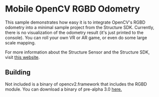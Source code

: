 # Mobile OpenCV RGBD Odometry #

This sample demonstrates how easy it is to integrate OpenCV's RGBD odometry into a minimal sample project from the Structure SDK. Currently, there is no visualization of the odometry result (it's just printed to the console). You can roll your own VR or AR game, or even do some large scale mapping.

For more information about the Structure Sensor and the Structure SDK, visit [this website](http://structure.io/).


## Building ##

Not included is a binary of opencv2.framework that includes the RGBD module. You can download a binary of pre-alpha 3.0 [here.](https://www.dropbox.com/s/l9yu7hzv9j3d5qh/opencv2.framework.zip)

